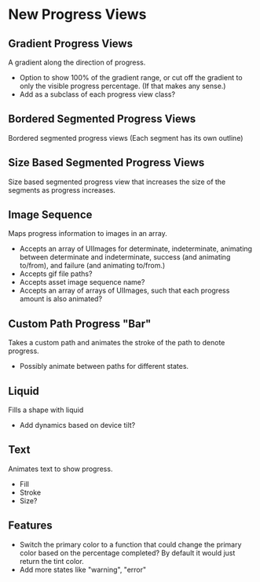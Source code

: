 New Progress Views
==================

Gradient Progress Views
-----------------------
A gradient along the direction of progress. 

- Option to show 100% of the gradient range, or cut off the gradient to only the visible progress percentage. (If that makes any sense.)
- Add as a subclass of each progress view class?

Bordered Segmented Progress Views
---------------------------------
Bordered segmented progress views (Each segment has its own outline)

Size Based Segmented Progress Views
-----------------------------------
Size based segmented progress view that increases the size of the segments as progress increases.

Image Sequence
--------------
Maps progress information to images in an array.

- Accepts an array of UIImages for determinate, indeterminate, animating between determinate and indeterminate, success (and animating to/from), and failure (and animating to/from.)
- Accepts gif file paths?
- Accepts asset image sequence name?
- Accepts an array of arrays of UIImages, such that each progress amount is also animated?

Custom Path Progress "Bar"
------------------------
Takes a custom path and animates the stroke of the path to denote progress.

- Possibly animate between paths for different states.

Liquid
------
Fills a shape with liquid

- Add dynamics based on device tilt?

Text
----
Animates text to show progress.

- Fill
- Stroke
- Size?

Features
--------

- Switch the primary color to a function that could change the primary color based on the percentage completed? By default it would just return the tint color.
- Add more states like "warning", "error"